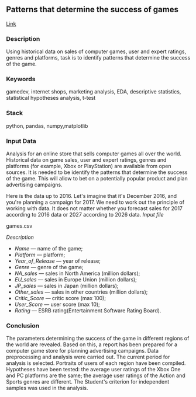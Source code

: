 ## Patterns that determine the success of games
[Link](https://github.com/evkis/data_analysis_science_pet/blob/main/patterns_that_determine_the_success_of_games/03_patterns_that_determine_the_success_of_games_en.ipynb)

### Description

Using historical data on sales of computer games, user and expert ratings, genres and platforms, task is to identify patterns that determine the success of the game.

### Keywords

gamedev, internet shops, marketing analysis, EDA, descriptive statistics, statistical hypotheses analysis, t-test

### Stack

python, pandas, numpy,matplotlib

### Input Data 

Analysis for  an online store that sells computer games all over the world. Historical data on game sales, user and expert ratings, genres and platforms (for example, Xbox or PlayStation) are available from open sources. It is needed to be identify the patterns that determine the success of the game. This will allow  to bet on a potentially popular product and plan advertising campaigns.

Here is the data up to 2016. Let's imagine that it's December 2016, and you're planning a campaign for 2017. We need to work out the principle of working with data. It does not matter whether you forecast sales for 2017 according to 2016 data or 2027 according to 2026 data.
*Input file*

 games.csv
 
*Description*

- *Name* — name of the game;
- *Platform* — platform;
- *Year_of_Release* — year of release;
- *Genre* — genre of the game;
- *NA_sales* — sales in North America (million dollars);
- *EU_sales* — sales in Europe Union (million dollars);
- *JP_sales* — sales in  Japan (million dollars);
- *Other_sales* — sales in other countries (million dollars);
- *Critic_Score* — critic score (max 100);
- *User_Score* — user score (max 10);
- *Rating* — ESRB rating(Entertainment Software Rating Board).

### Conclusion

The parameters determining the success of the game in different regions of the world are revealed.
Based on this, a report has been prepared for a computer game store for planning
advertising campaigns. Data preprocessing and analysis were carried out. The current
period for analysis is selected. Portraits of users of each region have been compiled.
Hypotheses have been tested: the average user ratings of the Xbox One and PC platforms are the same;
the average user ratings of the Action and Sports genres are different. The Student's criterion for independent samples was used in the analysis.
